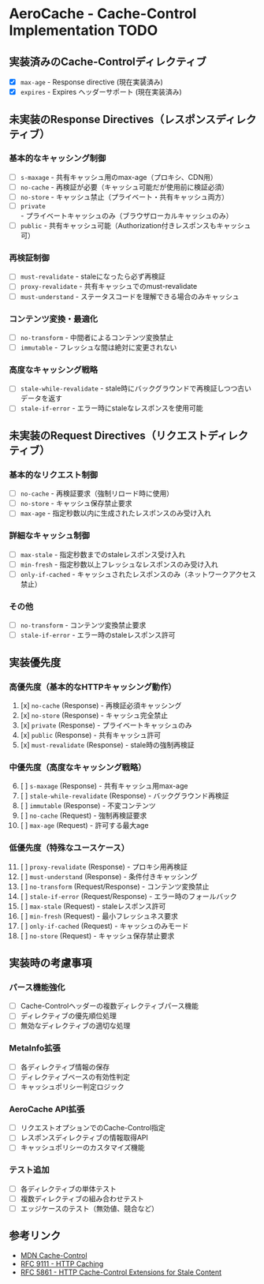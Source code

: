 # AeroCache - Cache-Control Implementation TODO

## 実装済みのCache-Controlディレクティブ
- [x] `max-age` - Response directive (現在実装済み)
- [x] `expires` - Expires ヘッダーサポート (現在実装済み)

## 未実装のResponse Directives（レスポンスディレクティブ）

### 基本的なキャッシング制御
- [ ] `s-maxage` - 共有キャッシュ用のmax-age（プロキシ、CDN用）
- [ ] `no-cache` - 再検証が必要（キャッシュ可能だが使用前に検証必須）
- [ ] `no-store` - キャッシュ禁止（プライベート・共有キャッシュ両方）
- [ ] `private` - プライベートキャッシュのみ（ブラウザローカルキャッシュのみ）
- [ ] `public` - 共有キャッシュ可能（Authorization付きレスポンスもキャッシュ可）

### 再検証制御
- [ ] `must-revalidate` - staleになったら必ず再検証
- [ ] `proxy-revalidate` - 共有キャッシュでのmust-revalidate
- [ ] `must-understand` - ステータスコードを理解できる場合のみキャッシュ

### コンテンツ変換・最適化
- [ ] `no-transform` - 中間者によるコンテンツ変換禁止
- [ ] `immutable` - フレッシュな間は絶対に変更されない

### 高度なキャッシング戦略
- [ ] `stale-while-revalidate` - stale時にバックグラウンドで再検証しつつ古いデータを返す
- [ ] `stale-if-error` - エラー時にstaleなレスポンスを使用可能

## 未実装のRequest Directives（リクエストディレクティブ）

### 基本的なリクエスト制御
- [ ] `no-cache` - 再検証要求（強制リロード時に使用）
- [ ] `no-store` - キャッシュ保存禁止要求
- [ ] `max-age` - 指定秒数以内に生成されたレスポンスのみ受け入れ

### 詳細なキャッシュ制御
- [ ] `max-stale` - 指定秒数までのstaleレスポンス受け入れ
- [ ] `min-fresh` - 指定秒数以上フレッシュなレスポンスのみ受け入れ
- [ ] `only-if-cached` - キャッシュされたレスポンスのみ（ネットワークアクセス禁止）

### その他
- [ ] `no-transform` - コンテンツ変換禁止要求
- [ ] `stale-if-error` - エラー時のstaleレスポンス許可

## 実装優先度

### 高優先度（基本的なHTTPキャッシング動作）
1. [x] `no-cache` (Response) - 再検証必須キャッシング
2. [x] `no-store` (Response) - キャッシュ完全禁止
3. [x] `private` (Response) - プライベートキャッシュのみ
4. [x] `public` (Response) - 共有キャッシュ許可
5. [x] `must-revalidate` (Response) - stale時の強制再検証

### 中優先度（高度なキャッシング戦略）
6. [ ] `s-maxage` (Response) - 共有キャッシュ用max-age
7. [ ] `stale-while-revalidate` (Response) - バックグラウンド再検証
8. [ ] `immutable` (Response) - 不変コンテンツ
9. [ ] `no-cache` (Request) - 強制再検証要求
10. [ ] `max-age` (Request) - 許可する最大age

### 低優先度（特殊なユースケース）
11. [ ] `proxy-revalidate` (Response) - プロキシ用再検証
12. [ ] `must-understand` (Response) - 条件付きキャッシング
13. [ ] `no-transform` (Request/Response) - コンテンツ変換禁止
14. [ ] `stale-if-error` (Request/Response) - エラー時のフォールバック
15. [ ] `max-stale` (Request) - staleレスポンス許可
16. [ ] `min-fresh` (Request) - 最小フレッシュネス要求
17. [ ] `only-if-cached` (Request) - キャッシュのみモード
18. [ ] `no-store` (Request) - キャッシュ保存禁止要求

## 実装時の考慮事項

### パース機能強化
- [ ] Cache-Controlヘッダーの複数ディレクティブパース機能
- [ ] ディレクティブの優先順位処理
- [ ] 無効なディレクティブの適切な処理

### MetaInfo拡張
- [ ] 各ディレクティブ情報の保存
- [ ] ディレクティブベースの有効性判定
- [ ] キャッシュポリシー判定ロジック

### AeroCache API拡張
- [ ] リクエストオプションでのCache-Control指定
- [ ] レスポンスディレクティブの情報取得API
- [ ] キャッシュポリシーのカスタマイズ機能

### テスト追加
- [ ] 各ディレクティブの単体テスト
- [ ] 複数ディレクティブの組み合わせテスト
- [ ] エッジケースのテスト（無効値、競合など）

## 参考リンク
- [MDN Cache-Control](https://developer.mozilla.org/en-US/docs/Web/HTTP/Headers/Cache-Control)
- [RFC 9111 - HTTP Caching](https://httpwg.org/specs/rfc9111.html)
- [RFC 5861 - HTTP Cache-Control Extensions for Stale Content](https://httpwg.org/specs/rfc5861.html)